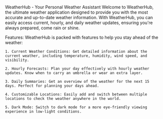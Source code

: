 WeatherHub - Your Personal Weather Assistant
Welcome to WeatherHub, the ultimate weather application designed to provide you with the most accurate and up-to-date weather information. With WeatherHub, you can easily access current, hourly, and daily weather updates, ensuring you're always prepared, come rain or shine.

Features:
  WeatherHub is packed with features to help you stay ahead of the weather:

    1. Current Weather Conditions: Get detailed information about the current weather, including temperature, humidity, wind speed, and visibility.

    2. Hourly Forecasts: Plan your day effectively with hourly weather updates. Know when to carry an umbrella or wear an extra layer.

    3. Daily Summaries: Get an overview of the weather for the next 15 days. Perfect for planning your days ahead.

    4. Customizable Locations: Easily add and switch between multiple locations to check the weather anywhere in the world.

    5. Dark Mode: Switch to dark mode for a more eye-friendly viewing experience in low-light conditions.
